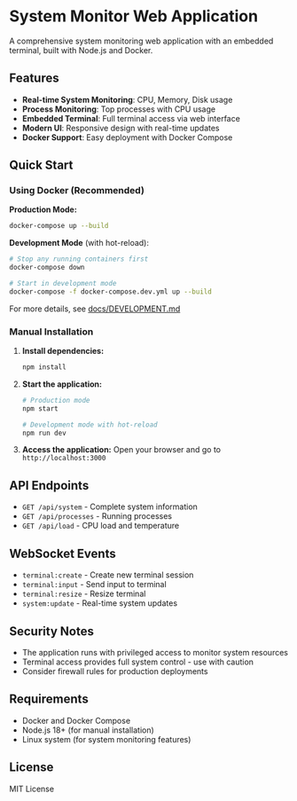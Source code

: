 # System Monitor Web Application

A comprehensive system monitoring web application with an embedded terminal, built with Node.js and Docker.

## Features

- **Real-time System Monitoring**: CPU, Memory, Disk usage
- **Process Monitoring**: Top processes with CPU usage
- **Embedded Terminal**: Full terminal access via web interface
- **Modern UI**: Responsive design with real-time updates
- **Docker Support**: Easy deployment with Docker Compose

## Quick Start

### Using Docker (Recommended)

**Production Mode:**
```bash
docker-compose up --build
```

**Development Mode** (with hot-reload):
```bash
# Stop any running containers first
docker-compose down

# Start in development mode
docker-compose -f docker-compose.dev.yml up --build
```

For more details, see [docs/DEVELOPMENT.md](./docs/DEVELOPMENT.md)

### Manual Installation

1. **Install dependencies:**
   ```bash
   npm install
   ```

2. **Start the application:**
   ```bash
   # Production mode
   npm start

   # Development mode with hot-reload
   npm run dev
   ```

3. **Access the application:**
   Open your browser and go to `http://localhost:3000`

## API Endpoints

- `GET /api/system` - Complete system information
- `GET /api/processes` - Running processes
- `GET /api/load` - CPU load and temperature

## WebSocket Events

- `terminal:create` - Create new terminal session
- `terminal:input` - Send input to terminal
- `terminal:resize` - Resize terminal
- `system:update` - Real-time system updates

## Security Notes

- The application runs with privileged access to monitor system resources
- Terminal access provides full system control - use with caution
- Consider firewall rules for production deployments

## Requirements

- Docker and Docker Compose
- Node.js 18+ (for manual installation)
- Linux system (for system monitoring features)

## License

MIT License
